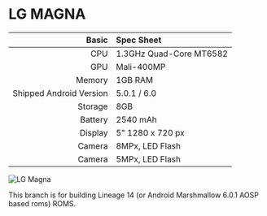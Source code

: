 LG MAGNA
==============


Basic   | Spec Sheet
-------:|:-------------------------
CPU     | 1.3GHz Quad-Core MT6582
GPU     | Mali-400MP
Memory  | 1GB RAM
Shipped Android Version | 5.0.1 / 6.0
Storage | 8GB
Battery | 2540 mAh
Display | 5" 1280 x 720 px
Camera  | 8MPx, LED Flash
Camera  | 5MPx, LED Flash

![LG Magna](http://cdn.gadgets360.com/content/assets/products/lg-magna-2411_480X960_1439192736.jpg)

This branch is for building Lineage 14 (or Android Marshmallow 6.0.1 AOSP based roms) ROMS.
